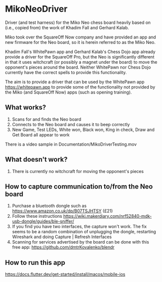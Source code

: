 # MikoNeoDriver
Driver (and test harness) for the Miko Neo chess board heavily based on (i.e., copied from) the work of
Khadim Fall and Gerhard Kalab.

Miko took over the SquareOff Now company and have provided an app and new firmware for the Neo board, so it is
herein referred to as the Miko Neo.

Khadim Fall's WhitePawn app and Gerhard Kalab's Chess Dojo app already provide a driver for the SquareOff Pro, but
the Neo is significantly different in that it uses witchcraft (or possibly a magnet under the board) to move the opponent's
pieces around the board. Neither WhitePawn nor Chess Dojo currently have the correct spells to provide this functionality.

The aim is to provide a driver that can be used by the WhitePawn app https://whitepawn.app to provide some of the functionality not provided by the Miko (and SquareOff Now) apps (such as opening training).

## What works?
1. Scans for and finds the Neo board
2. Connects to the Neo board and causes it to beep correctly
3. New Game, Test LEDs, White won, Black won, King in check, Draw and Get Board all appear to work

There is a video sample in Documentation/MikoDriverTesting.mov

## What doesn't work?
1. There is currently no witchcraft for moving the opponent's pieces

## How to capture communication to/from the Neo board
1. Purchase a bluetooth dongle such as https://www.amazon.co.uk/dp/B07TSJHTSY (£21)
2. Follow these instructions https://wiki.makerdiary.com/nrf52840-mdk-usb-dongle/guides/ble-sniffer/
3. If you find you have two interfaces, the capture won't work. The fix seems to be a random combination of unplugging the dongle, restarting Wireshark and doing Capture | Refresh Interfaces
4. Scanning for services advertised by the board can be done with this free app: https://github.com/dmtrKovalenko/blendr

## How to run this app
https://docs.flutter.dev/get-started/install/macos/mobile-ios
